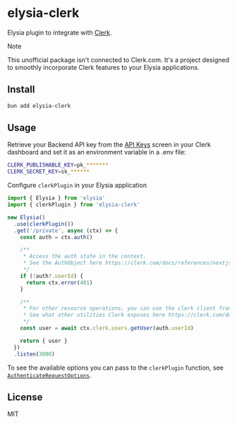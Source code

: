 # elysia-clerk

Elysia plugin to integrate with [Clerk](https://clerk.com/).

> [!NOTE]
> This unofficial package isn't connected to Clerk.com. It's a project designed to smoothly incorporate Clerk features to your Elysia applications.

## Install

```bash
bun add elysia-clerk
```

## Usage

Retrieve your Backend API key from the [API Keys](https://dashboard.clerk.com/last-active?path=api-keys) screen in your Clerk dashboard and set it as an environment variable in a .env file:

```sh
CLERK_PUBLISHABLE_KEY=pk_*******
CLERK_SECRET_KEY=sk_******
```

Configure `clerkPlugin` in your Elysia application

```ts
import { Elysia } from 'elysia'
import { clerkPlugin } from 'elysia-clerk'

new Elysia()
  .use(clerkPlugin())
  .get('/private', async (ctx) => {
    const auth = ctx.auth()

    /**
     * Access the auth state in the context.
     * See the AuthObject here https://clerk.com/docs/references/nextjs/auth-object#auth-object
     */
    if (!auth?.userId) {
      return ctx.error(401)
    }

    /**
     * For other resource operations, you can use the clerk client from the context.
     * See what other utilities Clerk exposes here https://clerk.com/docs/references/backend/overview
     */
    const user = await ctx.clerk.users.getUser(auth.userId)

    return { user }
  })
  .listen(3000)
```

To see the available options you can pass to the `clerkPlugin` function, see [`AuthenticateRequestOptions`](https://clerk.com/docs/references/backend/authenticate-request#authenticate-request-options).

## License

MIT
